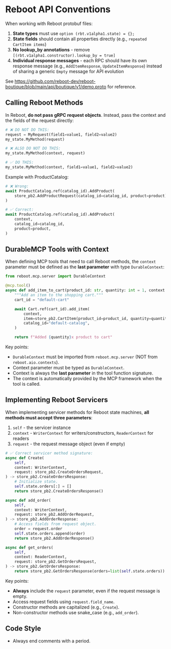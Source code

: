 # Reboot API Conventions

When working with Reboot protobuf files:

1. **State types** must use `option (rbt.v1alpha1.state) = {};`
2. **State fields** should contain all properties directly (e.g., `repeated CartItem items`)
3. **No lookup_by annotations** - remove `[(rbt.v1alpha1.constructor).lookup_by = true]`
4. **Individual response messages** - each RPC should have its own response message (e.g., `AddItemResponse`, `UpdateItemResponse`) instead of sharing a generic `Empty` message for API evolution

See https://github.com/reboot-dev/reboot-boutique/blob/main/api/boutique/v1/demo.proto for reference.

## Calling Reboot Methods

In Reboot, **do not pass gRPC request objects**. Instead, pass the context and the fields of the request directly:

```python
# ❌ DO NOT DO THIS:
request = MyRequest(field1=value1, field2=value2)
my_state.MyMethod(request)

# ❌ ALSO DO NOT DO THIS:
my_state.MyMethod(context, request)

# ✅ DO THIS:
my_state.MyMethod(context, field1=value1, field2=value2)
```

Example with ProductCatalog:
```python
# ❌ Wrong:
await ProductCatalog.ref(catalog_id).AddProduct(
    store_pb2.AddProductRequest(catalog_id=catalog_id, product=product)
)

# ✅ Correct:
await ProductCatalog.ref(catalog_id).AddProduct(
    context,
    catalog_id=catalog_id,
    product=product,
)
```

## DurableMCP Tools with Context

When defining MCP tools that need to call Reboot methods, the `context` parameter must be defined as the **last parameter** with type `DurableContext`:

```python
from reboot.mcp.server import DurableContext

@mcp.tool()
async def add_item_to_cart(product_id: str, quantity: int = 1, context: DurableContext) -> str:
    """Add an item to the shopping cart."""
    cart_id = "default-cart"

    await Cart.ref(cart_id).add_item(
        context,
        item=store_pb2.CartItem(product_id=product_id, quantity=quantity),
        catalog_id="default-catalog",
    )

    return f"Added {quantity}x product to cart"
```

Key points:
- `DurableContext` must be imported from `reboot.mcp.server` (NOT from `reboot.aio.contexts`).
- Context parameter must be typed as `DurableContext`.
- Context is always the **last parameter** in the tool function signature.
- The context is automatically provided by the MCP framework when the tool is called.

## Implementing Reboot Servicers

When implementing servicer methods for Reboot state machines, **all methods must accept three parameters**:

1. `self` - the servicer instance
2. `context` - `WriterContext` for writers/constructors, `ReaderContext` for readers
3. `request` - the request message object (even if empty)

```python
# ✅ Correct servicer method signature:
async def Create(
    self,
    context: WriterContext,
    request: store_pb2.CreateOrdersRequest,
) -> store_pb2.CreateOrdersResponse:
    # Initialize state.
    self.state.orders[:] = []
    return store_pb2.CreateOrdersResponse()

async def add_order(
    self,
    context: WriterContext,
    request: store_pb2.AddOrderRequest,
) -> store_pb2.AddOrderResponse:
    # Access fields from request object.
    order = request.order
    self.state.orders.append(order)
    return store_pb2.AddOrderResponse()

async def get_orders(
    self,
    context: ReaderContext,
    request: store_pb2.GetOrdersRequest,
) -> store_pb2.GetOrdersResponse:
    return store_pb2.GetOrdersResponse(orders=list(self.state.orders))
```

Key points:
- **Always** include the `request` parameter, even if the request message is empty.
- Access request fields using `request.field_name`.
- Constructor methods are capitalized (e.g., `Create`).
- Non-constructor methods use snake_case (e.g., `add_order`).

## Code Style

- Always end comments with a period.
